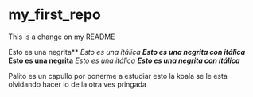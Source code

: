 # my_first_repo
This is a change on my README  

Esto es una negrita**
*Esto es una itálica*
**_Esto es una negrita con itálica_**
 <strong>Esto es una negrita</strong>
<em>Esto es una itálica</em>
<strong><em>Esto es una negrita con itálica</em></strong>

Palito es un capullo por ponerme a estudiar esto 
la koala se le esta olvidando hacer lo de la otra ves pringada
